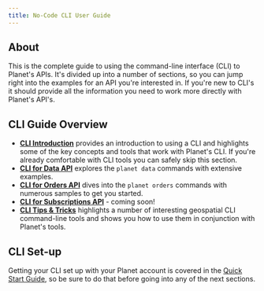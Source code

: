 ```yaml
---
title: No-Code CLI User Guide
---
```


## About

This is the complete guide to using the command-line interface (CLI) to Planet's
APIs. It's divided up into a number of sections, so you can jump right into 
the examples for an API you're interested in. If you're new to CLI's it should
provide all the information you need to work more directly with Planet's API's.

## CLI Guide Overview

* **[CLI Introduction](cli-intro.md)** provides an introduction to using a
CLI and highlights some of the key concepts and tools that work with Planet's CLI.
If you're already comfortable with CLI tools you can safely skip this section.
* **[CLI for Data API](cli-data.md)** explores the `planet data` commands with 
extensive examples.
* **[CLI for Orders API](cli-orders.md)** dives into the `planet orders` commands
with numerous samples to get you started.
* **[CLI for Subscriptions API](cli-subscriptions.md)** - coming soon!
* **[CLI Tips & Tricks](cli-tips-tricks.md)** highlights a number of interesting 
geospatial CLI command-line tools and shows you how to use them in conjunction
with Planet's tools.

## CLI Set-up

Getting your CLI set up with your Planet account is covered in the 
[Quick Start Guide](../getting-started/quick-start-guide.md), so be sure
to do that before going into any of the next sections.
